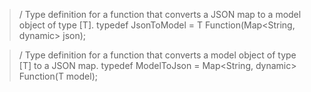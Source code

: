> / Type definition for a function that converts a JSON map to a model object of type [T].
typedef JsonToModel<T> = T Function(Map<String, dynamic> json);

> / Type definition for a function that converts a model object of type [T] to a JSON map.
typedef ModelToJson<T> = Map<String, dynamic> Function(T model);
